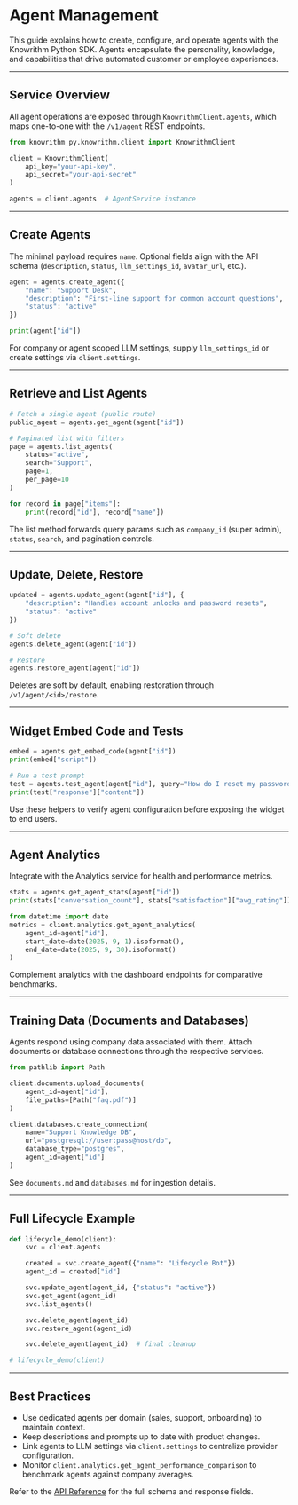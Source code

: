 ﻿# Agent Management

This guide explains how to create, configure, and operate agents with the Knowrithm Python SDK. Agents encapsulate the personality, knowledge, and capabilities that drive automated customer or employee experiences.

---

## Service Overview

All agent operations are exposed through `KnowrithmClient.agents`, which maps one-to-one with the `/v1/agent` REST endpoints.

```python
from knowrithm_py.knowrithm.client import KnowrithmClient

client = KnowrithmClient(
    api_key="your-api-key",
    api_secret="your-api-secret"
)

agents = client.agents  # AgentService instance
```

---

## Create Agents

The minimal payload requires `name`. Optional fields align with the API schema (`description`, `status`, `llm_settings_id`, `avatar_url`, etc.).

```python
agent = agents.create_agent({
    "name": "Support Desk",
    "description": "First-line support for common account questions",
    "status": "active"
})

print(agent["id"])
```

For company or agent scoped LLM settings, supply `llm_settings_id` or create settings via `client.settings`.

---

## Retrieve and List Agents

```python
# Fetch a single agent (public route)
public_agent = agents.get_agent(agent["id"])

# Paginated list with filters
page = agents.list_agents(
    status="active",
    search="Support",
    page=1,
    per_page=10
)

for record in page["items"]:
    print(record["id"], record["name"])
```

The list method forwards query params such as `company_id` (super admin), `status`, `search`, and pagination controls.

---

## Update, Delete, Restore

```python
updated = agents.update_agent(agent["id"], {
    "description": "Handles account unlocks and password resets",
    "status": "active"
})

# Soft delete
agents.delete_agent(agent["id"])

# Restore
agents.restore_agent(agent["id"])
```

Deletes are soft by default, enabling restoration through `/v1/agent/<id>/restore`.

---

## Widget Embed Code and Tests

```python
embed = agents.get_embed_code(agent["id"])
print(embed["script"])

# Run a test prompt
test = agents.test_agent(agent["id"], query="How do I reset my password?")
print(test["response"]["content"])
```

Use these helpers to verify agent configuration before exposing the widget to end users.

---

## Agent Analytics

Integrate with the Analytics service for health and performance metrics.

```python
stats = agents.get_agent_stats(agent["id"])
print(stats["conversation_count"], stats["satisfaction"]["avg_rating"])

from datetime import date
metrics = client.analytics.get_agent_analytics(
    agent_id=agent["id"],
    start_date=date(2025, 9, 1).isoformat(),
    end_date=date(2025, 9, 30).isoformat()
)
```

Complement analytics with the dashboard endpoints for comparative benchmarks.

---

## Training Data (Documents and Databases)

Agents respond using company data associated with them. Attach documents or database connections through the respective services.

```python
from pathlib import Path

client.documents.upload_documents(
    agent_id=agent["id"],
    file_paths=[Path("faq.pdf")]
)

client.databases.create_connection(
    name="Support Knowledge DB",
    url="postgresql://user:pass@host/db",
    database_type="postgres",
    agent_id=agent["id"]
)
```

See `documents.md` and `databases.md` for ingestion details.

---

## Full Lifecycle Example

```python
def lifecycle_demo(client):
    svc = client.agents

    created = svc.create_agent({"name": "Lifecycle Bot"})
    agent_id = created["id"]

    svc.update_agent(agent_id, {"status": "active"})
    svc.get_agent(agent_id)
    svc.list_agents()

    svc.delete_agent(agent_id)
    svc.restore_agent(agent_id)

    svc.delete_agent(agent_id)  # final cleanup

# lifecycle_demo(client)
```

---

## Best Practices

- Use dedicated agents per domain (sales, support, onboarding) to maintain context.
- Keep descriptions and prompts up to date with product changes.
- Link agents to LLM settings via `client.settings` to centralize provider configuration.
- Monitor `client.analytics.get_agent_performance_comparison` to benchmark agents against company averages.

Refer to the [API Reference](../api-reference/agents.md) for the full schema and response fields.






